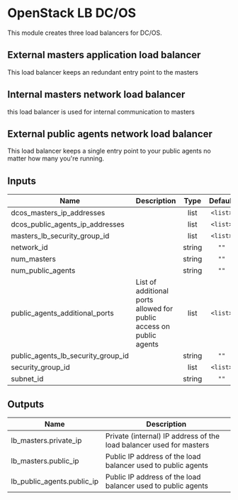 OpenStack LB DC/OS
==================
This module creates three load balancers for DC/OS.

External masters application load balancer
------------------------------------------
This load balancer keeps an redundant entry point to the masters

Internal masters network load balancer
--------------------------------------
this load balancer is used for internal communication to masters

External public agents network load balancer
--------------------------------------------
This load balancer keeps a single entry point to your public agents no matter how many you're running.

## Inputs

| Name | Description | Type | Default | Required |
|------|-------------|:----:|:-----:|:-----:|
| dcos\_masters\_ip\_addresses |  | list | `<list>` | no |
| dcos\_public\_agents\_ip\_addresses |  | list | `<list>` | no |
| masters\_lb\_security\_group\_id |  | list | `<list>` | no |
| network\_id |  | string | `""` | no |
| num\_masters |  | string | `""` | no |
| num\_public\_agents |  | string | `""` | no |
| public\_agents\_additional\_ports | List of additional ports allowed for public access on public agents | list | `<list>` | no |
| public\_agents\_lb\_security\_group\_id |  | string | `""` | no |
| security\_group\_id |  | list | `<list>` | no |
| subnet\_id |  | string | `""` | no |

## Outputs

| Name | Description |
|------|-------------|
| lb\_masters.private\_ip | Private (internal) IP address of the load balancer used for masters |
| lb\_masters.public\_ip | Public IP address of the load balancer used to public agents |
| lb\_public\_agents.public\_ip | Public IP address of the load balancer used to public agents |

